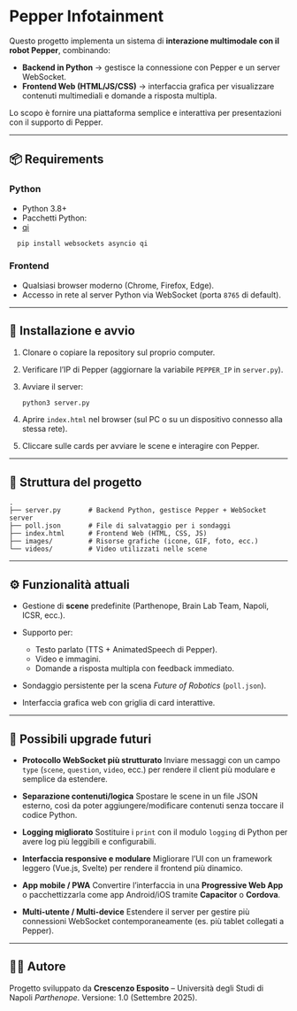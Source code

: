 # Pepper Infotainment

Questo progetto implementa un sistema di **interazione multimodale con il robot Pepper**, combinando:
- **Backend in Python** → gestisce la connessione con Pepper e un server WebSocket.
- **Frontend Web (HTML/JS/CSS)** → interfaccia grafica per visualizzare contenuti multimediali e domande a risposta multipla.

Lo scopo è fornire una piattaforma semplice e interattiva per presentazioni con il supporto di Pepper.

---

## 📦 Requirements

### Python
- Python 3.8+  
- Pacchetti Python:
- [qi](https://github.com/aldebaran/libqi-python)
```bash
  pip install websockets asyncio qi
````

### Frontend

* Qualsiasi browser moderno (Chrome, Firefox, Edge).
* Accesso in rete al server Python via WebSocket (porta `8765` di default).

---

## 🚀 Installazione e avvio

1. Clonare o copiare la repository sul proprio computer.
2. Verificare l’IP di Pepper (aggiornare la variabile `PEPPER_IP` in `server.py`).
3. Avviare il server:

   ```bash
   python3 server.py
   ```
4. Aprire `index.html` nel browser (sul PC o su un dispositivo connesso alla stessa rete).
5. Cliccare sulle cards per avviare le scene e interagire con Pepper.

---

## 📂 Struttura del progetto

```
.
├── server.py       # Backend Python, gestisce Pepper + WebSocket server
├── poll.json       # File di salvataggio per i sondaggi
├── index.html      # Frontend Web (HTML, CSS, JS)
├── images/         # Risorse grafiche (icone, GIF, foto, ecc.)
└── videos/         # Video utilizzati nelle scene
```

---

## ⚙️ Funzionalità attuali

* Gestione di **scene** predefinite (Parthenope, Brain Lab Team, Napoli, ICSR, ecc.).
* Supporto per:

  * Testo parlato (TTS + AnimatedSpeech di Pepper).
  * Video e immagini.
  * Domande a risposta multipla con feedback immediato.
* Sondaggio persistente per la scena *Future of Robotics* (`poll.json`).
* Interfaccia grafica web con griglia di card interattive.

---

## 🔮 Possibili upgrade futuri

* **Protocollo WebSocket più strutturato**
  Inviare messaggi con un campo `type` (`scene`, `question`, `video`, ecc.) per rendere il client più modulare e semplice da estendere.

* **Separazione contenuti/logica**
  Spostare le scene in un file JSON esterno, così da poter aggiungere/modificare contenuti senza toccare il codice Python.

* **Logging migliorato**
  Sostituire i `print` con il modulo `logging` di Python per avere log più leggibili e configurabili.

* **Interfaccia responsive e modulare**
  Migliorare l’UI con un framework leggero (Vue.js, Svelte) per rendere il frontend più dinamico.

* **App mobile / PWA**
  Convertire l’interfaccia in una **Progressive Web App** o pacchettizzarla come app Android/iOS tramite **Capacitor** o **Cordova**.

* **Multi-utente / Multi-device**
  Estendere il server per gestire più connessioni WebSocket contemporaneamente (es. più tablet collegati a Pepper).

---

## 👨‍💻 Autore

Progetto sviluppato da **Crescenzo Esposito** – Università degli Studi di Napoli *Parthenope*.
Versione: 1.0 (Settembre 2025).

```

